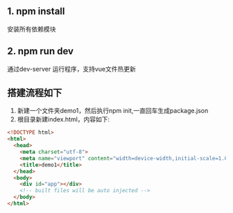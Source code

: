 
## 1. npm install
安装所有依赖模块
## 2. npm run dev
通过dev-server 运行程序，支持vue文件热更新

## 搭建流程如下
1. 新建一个文件夹demo1，然后执行npm init,一直回车生成package.json
2. 根目录新建index.html，内容如下:
``` html
<!DOCTYPE html>
<html>
  <head>
    <meta charset="utf-8">
    <meta name="viewport" content="width=device-width,initial-scale=1.0">
    <title>demo1</title>
  </head>
  <body>
    <div id="app"></div>
    <!-- built files will be auto injected -->
  </body>
</html>

```

